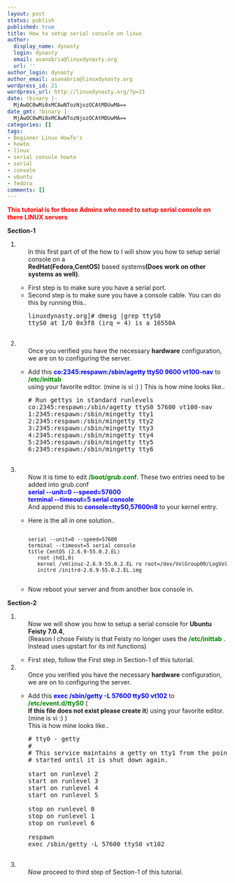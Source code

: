 ```yaml
---
layout: post
status: publish
published: true
title: How to setup serial console on linux
author:
  display_name: dynasty
  login: dynasty
  email: asanabria@linuxdynasty.org
  url: ''
author_login: dynasty
author_email: asanabria@linuxdynasty.org
wordpress_id: 21
wordpress_url: http://linuxdynasty.org/?p=21
date: !binary |-
  MjAwOC0wMi0xMCAwNTozNjozOCAtMDUwMA==
date_gmt: !binary |-
  MjAwOC0wMi0xMCAwNTozNjozOCAtMDUwMA==
categories: []
tags:
- Beginner Linux HowTo's
- howto
- linux
- serial console howto
- serial
- console
- ubuntu
- fedora
comments: []
---
```

<p><b><span style="color: red;">This tutorial is for those Admins who need to setup serial console on there LINUX servers</span></b></p>
<p> <strong>Section-1</strong></p>
<ol>
<li>
<ul>
In this first part of of the how to I will show you how to setup serial console on a <br /><strong>RedHat(Fedora,CentOS)</strong> based systems<strong>(Does work on other systems as well)</strong>.</p>
<li>First step is to make sure you have a serial port. </li>
<li>Second step is to make sure you have a console cable. You can do this by running this..
<pre>linuxdynasty.org]# dmesg |grep ttyS0<br />ttyS0 at I/O 0x3f8 (irq = 4) is a 16550A<br />  </pre>
</li>
</ul>
</li>
<li>
<ul>
Once you verified you have the necessary <strong>hardware</strong> configuration, <br />we are on to configuring the server.</p>
<li>Add this <b><span style="color: blue;">co:2345:respawn:/sbin/agetty ttyS0 9600 vt100-nav</span></b> to <b><span style="color: green;">/etc/inittab</span></b> <br />using your favorite editor. (mine is vi :) ) This is how mine looks like..
<pre># Run gettys in standard runlevels<br />co:2345:respawn:/sbin/agetty ttyS0 57600 vt100-nav<br />1:2345:respawn:/sbin/mingetty tty1<br />2:2345:respawn:/sbin/mingetty tty2<br />3:2345:respawn:/sbin/mingetty tty3<br />4:2345:respawn:/sbin/mingetty tty4<br />5:2345:respawn:/sbin/mingetty tty5<br />6:2345:respawn:/sbin/mingetty tty6<br /> </pre>
</li>
</ul>
</li>
<li>
<ul>
Now it is time to edit <b><span style="color: green;">/boot/grub.conf</span></b>. These two entries need to be added into grub.conf<br /><b><span style="color: blue;">serial --unit=0 --speed=57600</span><br /><span style="color: blue;">terminal --timeout=5 serial console</span></b><br />And append this to <b><span style="color: blue;">console=ttyS0,57600n8</span></b> to your kernel entry.</p>
<li>Here is the all in one solution..
<p> <small></small></p>
<pre><small><br />serial --unit=0 --speed=57600<br />terminal --timeout=5 serial console<br />title CentOS (2.6.9-55.0.2.EL)<br />   root (hd1,0)<br />   kernel /vmlinuz-2.6.9-55.0.2.EL ro root=/dev/VolGroup00/LogVol00 console=tty0 console=ttyS0,57600n8<br />   initrd /initrd-2.6.9-55.0.2.EL.img<br />  </small></pre></p>
</li>
<li>Now reboot your server and from another box console in. </li>
</ul>
</li>
</ol>
<p> <strong>Section-2</strong></p>
<ol>
<li>
<ul>
Now we will show you how to setup a serial console for <strong>Ubuntu Feisty 7.0.4</strong>, <br />(Reason I chose Feisty is that Feisty no longer uses the <b><span style="color: green;">/etc/inittab</span></b> . <br />Instead uses upstart for its init functions)</p>
<li>First step, follow the First step in Section-1 of this tutorial.</li>
</ul>
</li>
<li>
<ul>
Once you verified you have the necessary <strong>hardware</strong> configuration, <br />we are on to configuring the server.</p>
<li>Add this <b><span style="color: blue;">exec /sbin/getty -L 57600 ttyS0 vt102</span></b> to <b><span style="color: green;">/etc/event.d/ttyS0</span></b> (<b><br />If this file does not exist please create it</b>) using your favorite editor. (mine is vi :) ) <br />This is how mine looks like..
<pre># tty0 - getty<br />#<br /># This service maintains a getty on tty1 from the point the system is<br /># started until it is shut down again.<br /><br />start on runlevel 2<br />start on runlevel 3<br />start on runlevel 4<br />start on runlevel 5<br /><br />stop on runlevel 0<br />stop on runlevel 1<br />stop on runlevel 6<br /><br />respawn<br />exec /sbin/getty -L 57600 ttyS0 vt102<br />  </pre>
</li>
</ul>
</li>
<li>
<ul>
Now proceed to third step of Section-1 of this tutorial.
</ul>
</li>
</ol>
